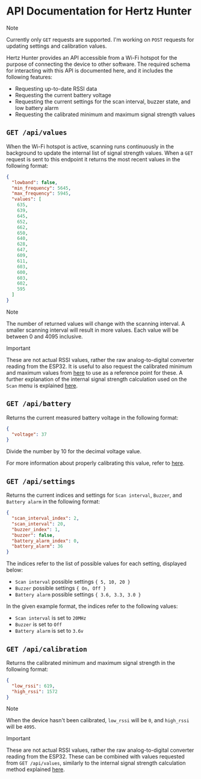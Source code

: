 # API Documentation for Hertz Hunter

> [!NOTE]
>
> Currently only `GET` requests are supported. I'm working on `POST` requests for updating settings and calibration values.

Hertz Hunter provides an API accessible from a Wi-Fi hotspot for the purpose of connecting the device to other software. The required schema for interacting with this API is documented here, and it includes the following features:

- Requesting up-to-date RSSI data
- Requesting the current battery voltage
- Requesting the current settings for the scan interval, buzzer state, and low battery alarm
- Requesting the calibrated minimum and maximum signal strength values

## `GET /api/values`

When the Wi-Fi hotspot is active, scanning runs continuously in the background to update the internal list of signal strength values. When a `GET` request is sent to this endpoint it returns the most recent values in the following format:

```json
{
  "lowband": false,
  "min_frequency": 5645,
  "max_frequency": 5945,
  "values": [
    635,
    639,
    645,
    652,
    662,
    650,
    640,
    628,
    647,
    609,
    611,
    603,
    600,
    603,
    602,
    595
  ]
}
```

> [!NOTE]
>
> The number of returned values will change with the scanning interval. A smaller scanning interval will result in more values. Each value will be between 0 and 4095 inclusive.

> [!IMPORTANT]
>
> These are not actual RSSI values, rather the raw analog-to-digital converter reading from the ESP32. It is useful to also request the calibrated minimum and maximum values from [here](#get-apicalibration) to use as a reference point for these. A further explanation of the internal signal strength calculation used on the `Scan` menu is explained [here](README.md#rssi-calibration).

## `GET /api/battery`

Returns the current measured battery voltage in the following format:

```json
{
  "voltage": 37
}
```

Divide the number by 10 for the decimal voltage value.

For more information about properly calibrating this value, refer to [here](README.md#battery-calibration).

## `GET /api/settings`

Returns the current indices and settings for `Scan interval`, `Buzzer`, and `Battery alarm` in the following format:

```json
{
  "scan_interval_index": 2,
  "scan_interval": 20,
  "buzzer_index": 1,
  "buzzer": false,
  "battery_alarm_index": 0,
  "battery_alarm": 36
}
```

The indices refer to the list of possible values for each setting, displayed below:

- `Scan interval` possible settings `{ 5, 10, 20 }`
- `Buzzer` possible settings `{ On, Off }`
- `Battery alarm` possible settings `{ 3.6, 3.3, 3.0 }`

In the given example format, the indices refer to the following values:

- `Scan interval` is set to `20MHz`
- `Buzzer` is set to `Off`
- `Battery alarm` is set to `3.6v`

## `GET /api/calibration`

Returns the calibrated minimum and maximum signal strength in the following format:

```json
{
  "low_rssi": 619,
  "high_rssi": 1572
}
```

> [!NOTE]
> 
> When the device hasn't been calibrated, `low_rssi` will be `0`, and `high_rssi` will be `4095`.

> [!IMPORTANT]
>
> These are not actual RSSI values, rather the raw analog-to-digital converter reading from the ESP32. These can be combined with values requested from `GET /api/values`, similarly to the internal signal strength calculation method explained [here](README.md#rssi-calibration).